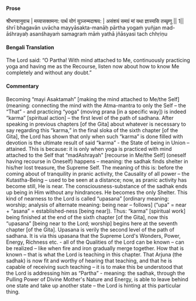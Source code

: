 #### Prose 

श्रीभगवानुवाच |
मय्यासक्तमना: पार्थ योगं युञ्जन्मदाश्रय: |
असंशयं समग्रं मां यथा ज्ञास्यसि तच्छृणु || 1||
śhrī bhagavān uvācha
mayyāsakta-manāḥ pārtha yogaṁ yuñjan mad-āśhrayaḥ
asanśhayaṁ samagraṁ māṁ yathā jñāsyasi tach chhṛiṇu

 #### Bengali Translation 

The Lord said: “O Partha! With mind attached to Me, continuously practicing yoga and having me as the Recourse, listen now about how to know Me completely and without any doubt.”

 #### Commentary 

Becoming “mayi Asaktamah” [making the mind attached to Me/the Self] (meaning: connecting the mind with the Atma-mantra to only the Self – the “That” - and practicing “yoga” (moving prana [in a specific way]) is indeed “karma” [spiritual action] – the first level of the path of sadhana. After speaking in previous chapters [of the Gita] about whatever is necessary to say regarding this “karma,” in the final sloka of the sixth chapter [of the Gita], the Lord has shown that only when such “karma” is done filled with devotion is the ultimate result of said “karma” - the State of being in Union – attained. This is because: it is only when yoga is practiced with mind attached to the Self that “madAshrayah” [recourse in Me/the Self] (oneself having recourse in Oneself) happens – meaning: the sadhak finds shelter in his/her lost treasure, the Supreme Self. The meaning of this is: before the coming about of tranquility in pranic activity, the Causality of all power – the Kutastha-Being – used to be seen at a distance; now, as pranic activity has become still, He is near. The consciousness-substance of the sadhak ends up being in Him without any hindrances. He becomes the only Shelter. This kind of nearness to the Lord is called “upasana” [ordinary meaning: worship; analysis of alternate meaning: being near – follows] (“upa” = near + “asana” = established-ness [being near]). Thus: “karma” [spiritual work] being finished at the end of the sixth chapter [of the Gita], now this “upasana” [being near to the Lord; worship] begins here at the seventh chapter [of the Gita]. Upasana is verily the second level of the path of sadhana. It is via this upasana that the Supreme Lord's Wonders, Power, Energy, Richness etc. - all of the Qualities of the Lord can be known – can be realized – like when fire and iron gradually merge together. How that is known – that is what the Lord is teaching in this chapter. That Arjuna (the sadhak) is now fit and worthy of hearing that teaching, and that he is capable of receiving such teaching – it is to make this be understood that the Lord is addressing him as “Partha” - meaning: the sadhak, through the Pulling Power of Divine Mother's Nature and Energy, is able to leave behind one state and take up another state – the Lord is hinting at this particular thing.
